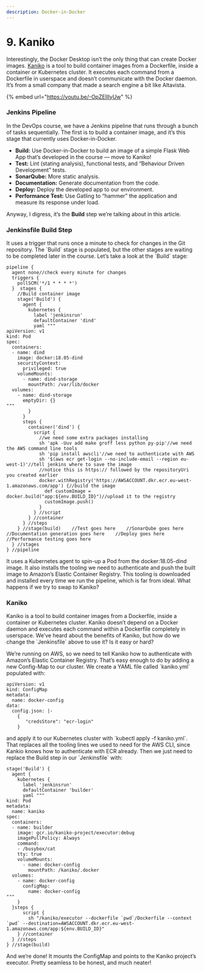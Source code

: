 ```yaml
---
description: Docker-in-Docker
---
```


# 9. Kaniko

Interestingly, the Docker Desktop isn’t the only thing that can create Docker images. [Kaniko](https://github.com/GoogleContainerTools/kaniko) is a tool to build container images from a Dockerfile, inside a container or Kubernetes cluster. It executes each command from a Dockerfile in userspace and doesn’t communicate with the Docker daemon. It’s from a small company that made a search engine a bit like Altavista. 

{% embed url="https://youtu.be/-OpZEIIIyUw" %}



### Jenkins Pipeline <a href="f699" id="f699"></a>

In the DevOps course, we have a Jenkins pipeline that runs through a bunch of tasks sequentially. The first is to build a container image, and it’s this stage that currently uses Docker-in-Docker.

* **Build:** Use Docker-in-Docker to build an image of a simple Flask Web App that’s developed in the course — move to Kaniko!
* **Test:** Lint (stating analysis), functional tests, and “Behaviour Driven Development” tests.
* **SonarQube:** More static analysis.
* **Documentation:** Generate documentation from the code.
* **Deploy:** Deploy the developed app to our environment.
* **Performance Test:** Use Gatling to “hammer” the application and measure its response under load.

Anyway, I digress, it’s the **Build** step we’re talking about in this article.

### Jenkinsfile Build Step <a href="e784" id="e784"></a>

It uses a trigger that runs once a minute to check for changes in the Git repository. The \`Build\` stage is populated, but the other stages are waiting to be completed later in the course. Let’s take a look at the \`Build\` stage:

```
pipeline {
  agent none//check every minute for changes
  triggers {
    pollSCM('*/1 * * * *')
  }  stages {
    //Build container image
    stage('Build') {
      agent {
        kubernetes {
          label 'jenkinsrun'
          defaultContainer 'dind'
          yaml """
apiVersion: v1
kind: Pod
spec:
  containers:
  - name: dind
    image: docker:18.05-dind
    securityContext:
      privileged: true
    volumeMounts:
      - name: dind-storage
        mountPath: /var/lib/docker
  volumes:
    - name: dind-storage
      emptyDir: {}
"""
        }
      }
      steps {
        container('dind') {
          script {
            //we need some extra packages installing
            sh 'apk -Uuv add make groff less python py-pip'//we need the AWS command line tools
            sh 'pip install awscli'//we need to authenticate with AWS
            sh '$(aws ecr get-login --no-include-email --region eu-west-1)'//tell jenkins where to save the image
            //notice this is https:// followed by the repositoryUri you created earlier
            docker.withRegistry('https://AWSACCOUNT.dkr.ecr.eu-west-1.amazonaws.com/app') {//build the image
              def customImage = docker.build("app:${env.BUILD_ID}")//upload it to the registry
              customImage.push()
            }
          } //script
        } //container
      } //steps
    } //stage(build)    //Test goes here    //SonarQube goes here    //Documentation generation goes here    //Deploy goes here    //Performance testing goes here
  } //stages
} //pipeline
```

It uses a Kubernetes agent to spin-up a Pod from the docker:18.05-dind image. It also installs the tooling we need to authenticate and push the built image to Amazon’s Elastic Container Registry. This tooling is downloaded and installed every time we run the pipeline, which is far from ideal. What happens if we try to swap to Kaniko?

### Kaniko <a href="10a5" id="10a5"></a>

Kaniko is a tool to build container images from a Dockerfile, inside a container or Kubernetes cluster. Kaniko doesn’t depend on a Docker daemon and executes each command within a Dockerfile completely in userspace. We’ve heard about the benefits of Kaniko, but how do we change the \`Jenkinsfile\` above to use it? Is it easy or hard?

We’re running on AWS, so we need to tell Kaniko how to authenticate with Amazon’s Elastic Container Registry. That’s easy enough to do by adding a new Config-Map to our cluster. We create a YAML file called \`kaniko.yml\` populated with:

```
apiVersion: v1
kind: ConfigMap
metadata:
  name: docker-config
data:
  config.json: |-
    {
       "credsStore": "ecr-login"
    }
```

and apply it to our Kubernetes cluster with \`kubectl apply -f kaniko.yml\`. That replaces all the tooling lines we used to need for the AWS CLI, since Kankio knows how to authenticate with ECR already. Then we just need to replace the Build step in our \`Jenkinsfile\` with:

```
stage('Build') {
  agent {
    kubernetes {
      label 'jenkinsrun'
      defaultContainer 'builder'
      yaml """
kind: Pod
metadata:
  name: kaniko
spec:
  containers:
  - name: builder
    image: gcr.io/kaniko-project/executor:debug
    imagePullPolicy: Always
    command:
    - /busybox/cat
    tty: true
    volumeMounts:
      - name: docker-config
        mountPath: /kaniko/.docker
  volumes:
    - name: docker-config
      configMap:
        name: docker-config
"""
    }
  }steps {
      script {
        sh "/kaniko/executor --dockerfile `pwd`/Dockerfile --context `pwd` --destination=AWSACCOUNT.dkr.ecr.eu-west-1.amazonaws.com/app:${env.BUILD_ID}"
    } //container
  } //steps
} //stage(build)
```

And we’re done! It mounts the ConfigMap and points to the Kaniko project’s executor. Pretty seamless to be honest, and much neater!

###  <a href="0ed7" id="0ed7"></a>
